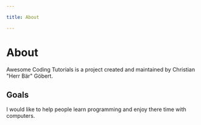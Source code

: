 ```yaml
---

title: About

---
```


# About

Awesome Coding Tutorials is a project created and maintained by Christian "Herr Bär" Göbert.

## Goals

I would like to help people learn programming and enjoy there time with computers.